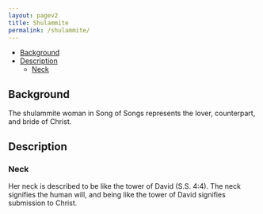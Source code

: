 ```yaml
---
layout: pagev2
title: Shulammite
permalink: /shulammite/
---
```

- [Background](#background)
- [Description](#description)
  - [Neck](#neck)

## Background

The shulammite woman in Song of Songs represents the lover, counterpart, and bride of Christ.

## Description

### Neck

Her neck is described to be like the tower of David (S.S. 4:4). The neck signifies the human will, and being like the tower of David signifies submission to Christ.